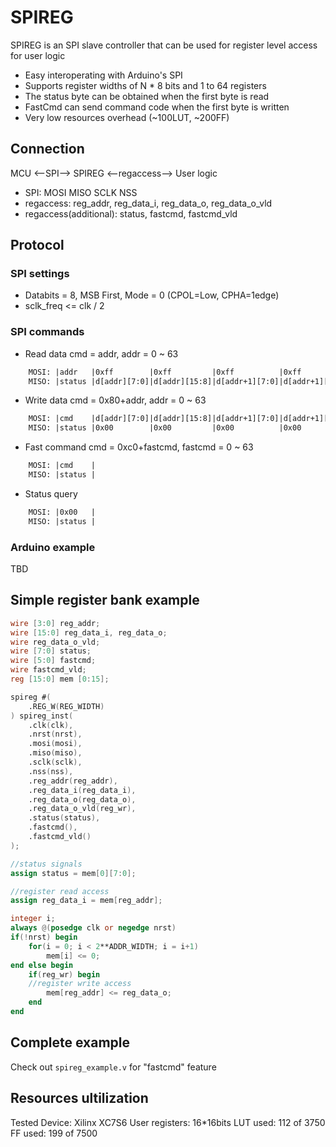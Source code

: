 # SPIREG

SPIREG is an SPI slave controller that can be used for register level access for user logic

* Easy interoperating with Arduino's SPI
* Supports register widths of N * 8 bits and 1 to 64 registers
* The status byte can be obtained when the first byte is read
* FastCmd can send command code when the first byte is written
* Very low resources overhead (~100LUT, ~200FF)

## Connection

MCU <--SPI--> SPIREG <--regaccess--> User logic

* SPI: MOSI MISO SCLK NSS
* regaccess: reg_addr, reg_data_i, reg_data_o, reg_data_o_vld
* regaccess(additional): status, fastcmd, fastcmd_vld

## Protocol

### SPI settings

* Databits = 8, MSB First, Mode = 0 (CPOL=Low, CPHA=1edge)
* sclk_freq <= clk / 2

### SPI commands

* Read data
cmd = addr, addr = 0 ~ 63

```txt
    MOSI: |addr   |0xff        |0xff         |0xff          |0xff           | ...
    MISO: |status |d[addr][7:0]|d[addr][15:8]|d[addr+1][7:0]|d[addr+1][15:8]| ...
```

* Write data
cmd = 0x80+addr, addr = 0 ~ 63

```txt
    MOSI: |cmd    |d[addr][7:0]|d[addr][15:8]|d[addr+1][7:0]|d[addr+1][15:8]| ...
    MISO: |status |0x00        |0x00         |0x00          |0x00           | ...
```

* Fast command
cmd = 0xc0+fastcmd, fastcmd = 0 ~ 63

```txt
    MOSI: |cmd    |
    MISO: |status |
```

* Status query

```txt
    MOSI: |0x00   |
    MISO: |status |
```

### Arduino example

TBD

## Simple register bank example

```verilog
wire [3:0] reg_addr;
wire [15:0] reg_data_i, reg_data_o;
wire reg_data_o_vld;
wire [7:0] status;
wire [5:0] fastcmd;
wire fastcmd_vld;
reg [15:0] mem [0:15];

spireg #(
    .REG_W(REG_WIDTH)
) spireg_inst(
    .clk(clk),
    .nrst(nrst),
    .mosi(mosi),
    .miso(miso),
    .sclk(sclk),
    .nss(nss),
    .reg_addr(reg_addr),
    .reg_data_i(reg_data_i),
    .reg_data_o(reg_data_o),
    .reg_data_o_vld(reg_wr),
    .status(status),
    .fastcmd(),
    .fastcmd_vld()
);

//status signals
assign status = mem[0][7:0];

//register read access
assign reg_data_i = mem[reg_addr];

integer i;
always @(posedge clk or negedge nrst)
if(!nrst) begin
    for(i = 0; i < 2**ADDR_WIDTH; i = i+1)
        mem[i] <= 0;
end else begin
    if(reg_wr) begin
    //register write access
        mem[reg_addr] <= reg_data_o;
    end
end
```

## Complete example

Check out `spireg_example.v` for "fastcmd" feature

## Resources ultilization

Tested Device: Xilinx XC7S6
User registers: 16*16bits
LUT used: 112 of 3750
FF used: 199 of 7500
